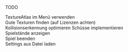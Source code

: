 TODO

TextureAtlas im Menü verwenden  
Gute Texturen finden (auf Lizenzen achten)  
Kollisionserkennung optimieren 
Schüsse implementieren  
Spielstände anzeigen  
Spiel beenden  
Settings aus Datei laden  